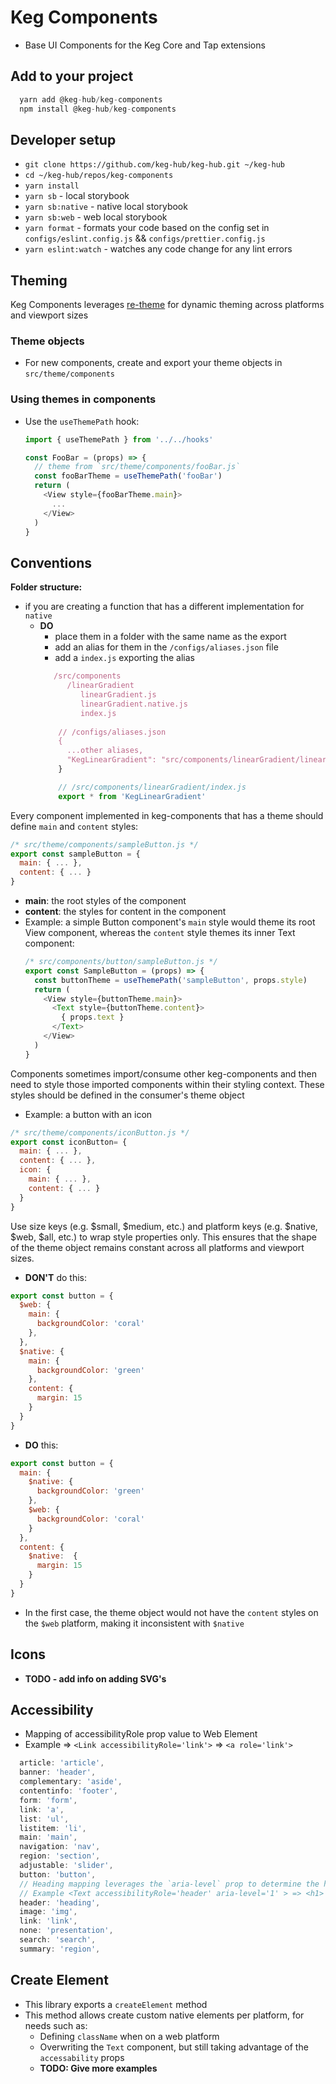 # Keg Components
 * Base UI Components for the Keg Core and Tap extensions

## Add to your project
```js
  yarn add @keg-hub/keg-components
  npm install @keg-hub/keg-components
```

## Developer setup
* `git clone https://github.com/keg-hub/keg-hub.git ~/keg-hub`
* `cd ~/keg-hub/repos/keg-components`
* `yarn install`
* `yarn sb` - local storybook
* `yarn sb:native` - native local storybook
* `yarn sb:web` - web local storybook
* `yarn format` - formats your code based on the config set in `configs/eslint.config.js` && `configs/prettier.config.js`
* `yarn eslint:watch` - watches any code change for any lint errors

## Theming

Keg Components leverages [re-theme](https://github.com/keg-hub/re-theme) for dynamic theming across platforms and viewport sizes

### Theme objects
* For new components, create and export your theme objects in `src/theme/components`

### Using themes in components
* Use the `useThemePath` hook:

  ```javascript
  import { useThemePath } from '../../hooks'

  const FooBar = (props) => {
    // theme from `src/theme/components/fooBar.js`
    const fooBarTheme = useThemePath('fooBar')
    return (
      <View style={fooBarTheme.main}>
        ...
      </View>
    )
  }
  ```

## Conventions
**Folder structure:**
  * if you are creating a function that has a different implementation for `native`
    * **DO**
      * place them in a folder with the same name as the export
      * add an alias for them in the `/configs/aliases.json` file
      * add a `index.js` exporting the alias
      ```Javascript
         /src/components
            /linearGradient
               linearGradient.js
               linearGradient.native.js
               index.js   
                
          // /configs/aliases.json
          {
            ...other aliases,
            "KegLinearGradient": "src/components/linearGradient/linearGradient${platform}.js",
          }

          // /src/components/linearGradient/index.js
          export * from 'KegLinearGradient'

      ```

Every component implemented in keg-components that has a theme should define `main` and `content` styles:
```javascript
/* src/theme/components/sampleButton.js */
export const sampleButton = {
  main: { ... },
  content: { ... }
}
```
  * **main**: the root styles of the component
  * **content**: the styles for content in the component
  * Example: a simple Button component's `main` style would theme its root View component, whereas the `content` style themes its inner Text component:
    ```javascript
    /* src/components/button/sampleButton.js */
    export const SampleButton = (props) => {
      const buttonTheme = useThemePath('sampleButton', props.style)
      return (
        <View style={buttonTheme.main}>
          <Text style={buttonTheme.content}>
            { props.text }
          </Text>
        </View>
      )
    }
    ```

Components sometimes import/consume other keg-components and then need to style those imported components within their styling context. These styles should be defined in the consumer's theme object

* Example: a button with an icon
```javascript
/* src/theme/components/iconButton.js */
export const iconButton= {
  main: { ... },
  content: { ... },
  icon: {
    main: { ... },
    content: { ... }
  }
}
```

Use size keys (e.g. $small, $medium, etc.) and platform keys (e.g. $native, $web, $all, etc.) to wrap style properties only. This ensures that the shape of the theme object remains constant across all platforms and viewport sizes.

* **DON'T** do this:
```javascript
export const button = {
  $web: { 
    main: {
      backgroundColor: 'coral'
    },
  },
  $native: {
    main: { 
      backgroundColor: 'green' 
    },
    content: { 
      margin: 15 
    }
  }
}
```
* **DO** this:
```javascript
export const button = {
  main: {
    $native: { 
      backgroundColor: 'green'
    },
    $web: { 
      backgroundColor: 'coral'
    }
  },
  content: {
    $native:  { 
      margin: 15
    }
  }
}
```
* In the first case, the theme object would not have the `content` styles on the `$web` platform, making it inconsistent with `$native`


## Icons
 * **TODO - add info on adding SVG's**

## Accessibility

* Mapping of accessibilityRole prop value to Web Element
* Example => `<Link accessibilityRole='link'>` => `<a role='link'>`
```js
  article: 'article',
  banner: 'header',
  complementary: 'aside',
  contentinfo: 'footer',
  form: 'form',
  link: 'a',
  list: 'ul',
  listitem: 'li',
  main: 'main',
  navigation: 'nav',
  region: 'section',
  adjustable: 'slider',
  button: 'button',
  // Heading mapping leverages the `aria-level` prop to determine the heading element
  // Example <Text accessibilityRole='header' aria-level='1' > => <h1>
  header: 'heading',
  image: 'img',
  link: 'link',
  none: 'presentation',
  search: 'search',
  summary: 'region',
```

## Create Element
* This library exports a `createElement` method
* This method allows create custom native elements per platform, for needs such as:
  * Defining `className` when on a web platform
  * Overwriting the `Text` component, but still taking advantage of the `accessability` props
  * **TODO: Give more examples**
